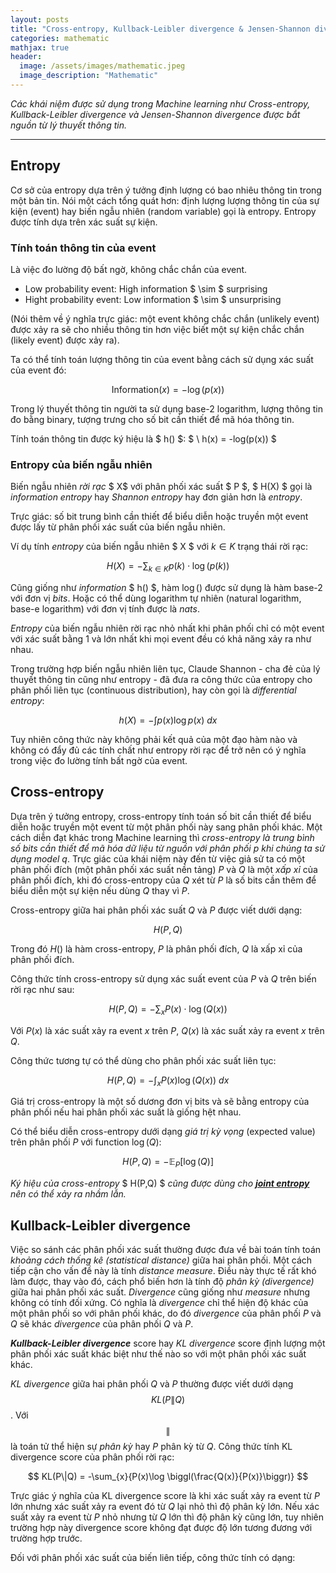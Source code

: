 ```yaml
---
layout: posts
title: "Cross-entropy, Kullback-Leibler divergence & Jensen-Shannon divergence"
categories: mathematic
mathjax: true
header:
  image: /assets/images/mathematic.jpeg
  image_description: "Mathematic"
---
```


*Các khái niệm được sử dụng trong Machine learning như Cross-entropy, Kullback-Leibler divergence và 
Jensen-Shannon divergence được bắt nguồn từ lý thuyết thông tin.*

---

## Entropy

Cơ sở của entropy dựa trên ý tưởng định lượng có bao nhiêu thông tin trong một bản tin. Nói một cách tổng quát hơn: 
định lượng lượng thông tin của sự kiện (event) hay biến ngẫu nhiên (random variable) gọi là entropy. 
Entropy được tính dựa trên xác suất sự kiện.

### Tính toán thông tin của event

Là việc đo lường độ bất ngờ, không chắc chắn của event.

- Low probability event: High information $ \sim $ surprising
- Hight probability event: Low information $ \sim $ unsurprising

(Nói thêm về ý nghĩa trực giác: một event không chắc chắn (unlikely event) được xảy ra sẽ cho nhiều thông tin hơn 
việc biết một sự kiện chắc chắn (likely event) được xảy ra).

Ta có thể tính toán lượng thông tin của event bằng cách sử dụng xác suất của event đó:

$$ \mathrm{Information}(x) = -\log (p(x)) $$ 

Trong lý thuyết thông tin người ta sử dụng base-2 logarithm, lượng thông tin đo bằng binary, tượng trưng cho số bit 
cần thiết để mã hóa thông tin.

Tính toán thông tin được ký hiệu là $ h() $: $ \ h(x) = -log(p(x)) $

### Entropy của biến ngẫu nhiên

Biến ngẫu nhiên *rời rạc* $ X$ với phân phối xác suất $ P $, $ H(X) $ gọi là *information entropy* hay *Shannon entropy* 
hay đơn giản hơn là *entropy*.

Trực giác: số bit trung bình cần thiết để biểu diễn hoặc truyền một event được lấy từ phân phối xác suất của biến 
ngẫu nhiên.

Ví dụ tính *entropy* của biến ngẫu nhiên $ X $ với $k \in K$ trạng thái rời rạc:

$$ H(X) = - \sum_{k\in K} p(k)\cdot \log (p(k)) $$

Cũng giống như *information* $ h() $, hàm $\log ()$ được sử dụng là hàm base-2 với đơn vị *bits*. Hoặc có thể dùng 
logarithm tự nhiên (natural logarithm, base-e logarithm) với đơn vị tính được là *nats*.

*Entropy* của biến ngẫu nhiên rời rạc nhỏ nhất khi phân phối chỉ có một event với xác suất bằng 1 và lớn nhất khi 
mọi event đều có khả năng xảy ra như nhau.

Trong trường hợp biến ngẫu nhiên liên tục, Claude Shannon - cha đẻ của lý thuyết thông tin cũng như entropy - 
đã đưa ra công thức của entropy cho phân phối liên tục (continuous distribution), hay còn gọi là *differential entropy*:

$$ h(X) = - \int{p(x)\log p(x) \ dx} $$

Tuy nhiên công thức này không phải kết quả của một đạo hàm nào và không có đẩy đủ các tính chất như entropy rời rạc để 
trở nên có ý nghĩa trong việc đo lường tính bất ngờ của event.

## Cross-entropy

Dựa trên ý tưởng entropy, cross-entropy tính toán số bit cần thiết để biểu diễn hoặc truyền một event từ một 
phân phối này sang phân phối khác. Một cách diễn đạt khác trong Machine learning thì *cross-entropy là trung bình 
số bits cần thiết để mã hóa dữ liệu từ nguồn với phân phối $p$ khi chúng ta sử dụng model $q$*. Trực giác của khái niệm 
này đến từ việc giả sử ta có một phân phối đích (một phân phối xác suất nền tảng) $P$ và $Q$ là một *xấp xỉ* của phân phối 
đích, khi đó cross-entropy của $Q$ xét từ $P$ là số bits cần thêm để biểu diễn một sự kiện nếu dùng $Q$ thay vì $P$.

Cross-entropy giữa hai phân phối xác suất $Q$ và $P$ được viết dưới dạng:

$$ H(P,Q) $$

Trong đó $H()$ là hàm cross-entropy, $P$ là phân phối đích, $Q$ là xấp xỉ của phân phối đích.

Công thức tính cross-entropy sử dụng xác suất event của $P$ và $Q$ trên biến rời rạc như sau:

$$ H(P,Q) = -\sum_{x}P(x) \cdot \log (Q(x)) $$

Với $P(x)$ là xác suất xảy ra event $x$ trên $P$, $Q(x)$ là xác suất xảy ra event $x$ trên $Q$.

Công thức tương tự có thể dùng cho phân phối xác suất liên tục:

$$ H(P,Q) = -\int_{x}P(x)\log (Q(x)) \ dx$$

Giá trị cross-entropy là một số dương đơn vị bits và sẽ bằng entropy của phân phối nếu hai phân phối xác suất là giống 
hệt nhau. 

Có thể biểu diễn cross-entropy dưới dạng *giá trị kỳ vọng* (expected value) trên phân phối $P$ với function $\log (Q)$:

$$ H(P,Q) = -\mathbb{E}_P[\log(Q)] $$

*Ký hiệu của cross-entropy* $ H(P,Q) $ *cũng được dùng cho [**joint entropy**](https://en.wikipedia.org/wiki/Joint_entropy) 
nên có thể xảy ra nhầm lẫn.*

## Kullback-Leibler divergence

Việc so sánh các phân phối xác suất thường được đưa về bài toán tính toán *khoảng cách thống kê (statistical distance)* 
giữa hai phân phối. Một cách tiếp cận cho vấn đề này là tính *distance measure*. Điều này thực tế rất khó làm được, 
thay vào đó, cách phổ biến hơn là tính độ *phân kỳ (divergence)* giữa hai phân phối xác suất. *Divergence* cũng giống như 
*measure* nhưng không có tính đối xứng. Có nghĩa là *divergence* chỉ thể hiện độ khác của một phân phối so với phân phối 
khác, do đó *divergence* của phân phối $P$ và $Q$ sẽ khác *divergence* của phân phối $Q$ và $P$.

***Kullback-Leibler divergence*** score hay *KL divergence* score định lượng một phân phối xác suất khác biệt như thế 
nào so với một phân phối xác suất khác.

*KL divergence* giữa hai phân phối $Q$ và $P$ thường được viết dưới dạng $$ KL(P \| Q) $$. Với $$\|$$ là toán tử thể hiện 
sự *phân kỳ* hay $P$ phân kỳ từ $Q$. Công thức tính KL divergence score của phân phối rời rạc:

$$ KL(P\|Q) = -\sum_{x}{P(x)\log \biggl(\frac{Q(x)}{P(x)}\biggr)} $$

Trực giác ý nghĩa của KL divergence score là khi xác suất xảy ra event từ $P$ lớn nhưng xác suất xảy ra event đó từ $Q$ 
lại nhỏ thì độ phân kỳ lớn. Nếu xác suất xảy ra event từ $P$ nhỏ nhưng từ $Q$ lớn thì độ phân kỳ cũng lớn, tuy nhiên 
trường hợp này divergence score không đạt được độ lớn tương đương với trường hợp trước.

Đối với phân phối xác suất của biến liên tiếp, công thức tính có dạng:





